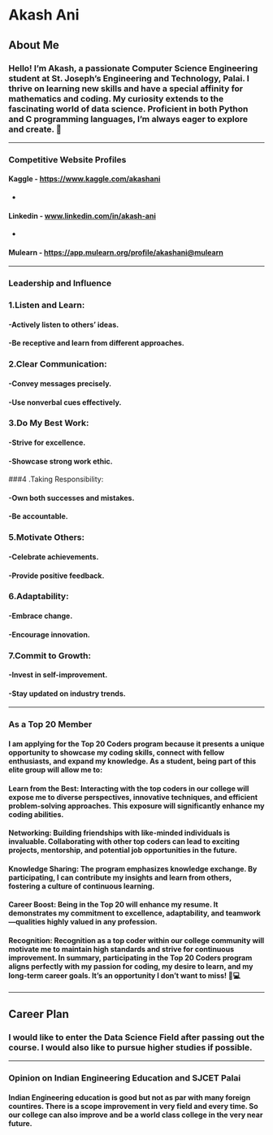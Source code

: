 # Akash Ani

## About Me


### Hello! I’m Akash, a passionate Computer Science Engineering student at St. Joseph’s Engineering and Technology, Palai. I thrive on learning new skills and have a special affinity for mathematics and coding. My curiosity extends to the fascinating world of data science. Proficient in both Python and C programming languages, I’m always eager to explore and create. 🚀
---

### Competitive Website Profiles

#### Kaggle - https://www.kaggle.com/akashani
-
#### Linkedin - www.linkedin.com/in/akash-ani
-
#### Mulearn - https://app.mulearn.org/profile/akashani@mulearn
---

### Leadership and Influence

### 1.Listen and Learn:
#### -Actively listen to others’ ideas.
#### -Be receptive and learn from different approaches.
### 2.Clear Communication:
#### -Convey messages precisely.
#### -Use nonverbal cues effectively.
### 3.Do My Best Work:
#### -Strive for excellence.
#### -Showcase strong work ethic.
###4 .Taking Responsibility:
#### -Own both successes and mistakes.
#### -Be accountable.
### 5.Motivate Others:
#### -Celebrate achievements.
#### -Provide positive feedback.
### 6.Adaptability:
#### -Embrace change.
#### -Encourage innovation.
### 7.Commit to Growth:
#### -Invest in self-improvement.
#### -Stay updated on industry trends.
---

### As a Top 20 Member

#### I am applying for the Top 20 Coders program because it presents a unique opportunity to showcase my coding skills, connect with fellow enthusiasts, and expand my knowledge. As a student, being part of this elite group will allow me to:
#### Learn from the Best: Interacting with the top coders in our college will expose me to diverse perspectives, innovative techniques, and efficient problem-solving approaches. This exposure will significantly enhance my coding abilities.
#### Networking: Building friendships with like-minded individuals is invaluable. Collaborating with other top coders can lead to exciting projects, mentorship, and potential job opportunities in the future.
#### Knowledge Sharing: The program emphasizes knowledge exchange. By participating, I can contribute my insights and learn from others, fostering a culture of continuous learning.
#### Career Boost: Being in the Top 20 will enhance my resume. It demonstrates my commitment to excellence, adaptability, and teamwork—qualities highly valued in any profession.
#### Recognition: Recognition as a top coder within our college community will motivate me to maintain high standards and strive for continuous improvement. In summary, participating in the Top 20 Coders program aligns perfectly with my passion for coding, my desire to learn, and my long-term career goals. It’s an opportunity I don’t want to miss! 🚀💻
---

## Career Plan

### I would like to enter the Data Science Field after passing out the course. I would also like to pursue higher studies if possible.

---

### Opinion on Indian Engineering Education and SJCET Palai

#### Indian Engineering education is good but not as par with many foreign countires. There is a scope improvement in very field and every time. So our college can also improve and be a world class college in the very near future.
